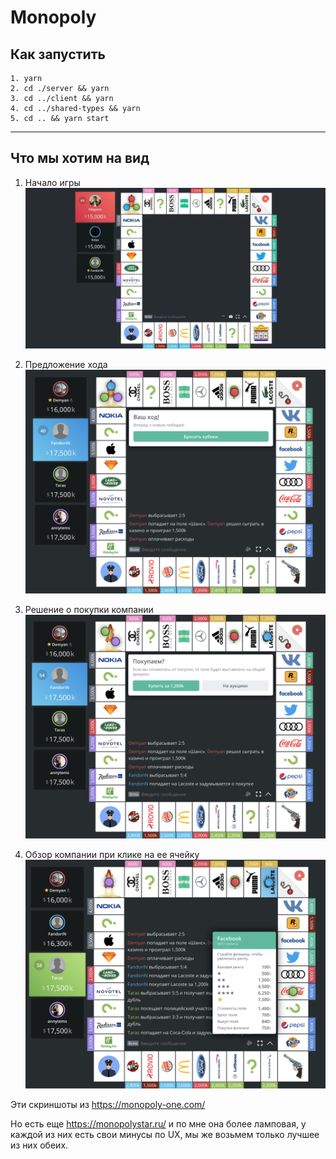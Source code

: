 # Monopoly

## Как запустить

```
1. yarn
2. cd ./server && yarn
3. cd ../client && yarn
4. cd ../shared-types && yarn
5. cd .. && yarn start
```

---

## Что мы хотим на вид

1. Начало игры
   ![image](./docs/assets/images/start-game.jpg)

2. Предложение хода
   ![image](./docs/assets/images/roll-dice.png)

3. Решение о покупки компании
   ![image](./docs/assets/images/buy-company.png)

4. Обзор компании при клике на ее ячейку
   ![image](./docs/assets/images/view-company.png)

Эти скриншоты из https://monopoly-one.com/

Но есть еще https://monopolystar.ru/ и по мне она более ламповая, у каждой из них есть свои минусы по UX, мы же возьмем только лучшее из них обеих.
